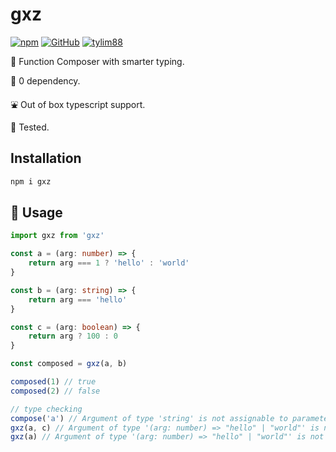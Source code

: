 # gxz

[![npm](https://img.shields.io/npm/v/gxz)](https://www.npmjs.com/package/gxz) [![GitHub](https://img.shields.io/github/license/tylim88/gxz)](https://github.com/tylim88/gxz/blob/master/LICENSE) [![tylim88](https://circleci.com/gh/tylim88/gxz.svg?style=shield)](<[LINK](https://github.com/tylim88/gxz#gxz)>)

🦋 Function Composer with smarter typing.

🥰 0 dependency.

⛲️ Out of box typescript support.

🦺 Tested.

## Installation

```bash
npm i gxz
```

## 🎵 Usage

```ts
import gxz from 'gxz'

const a = (arg: number) => {
	return arg === 1 ? 'hello' : 'world'
}

const b = (arg: string) => {
	return arg === 'hello'
}

const c = (arg: boolean) => {
	return arg ? 100 : 0
}

const composed = gxz(a, b)

composed(1) // true
composed(2) // false

// type checking
compose('a') // Argument of type 'string' is not assignable to parameter of type 'number'.
gxz(a, c) // Argument of type '(arg: number) => "hello" | "world"' is not assignable to parameter of type '"return type does not match the next argument type"'.
gxz(a) // Argument of type '(arg: number) => "hello" | "world"' is not assignable to parameter of type '"need at least 2 functions"'.
```
